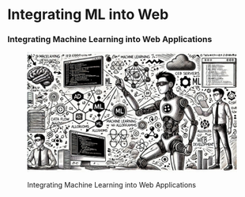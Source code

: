 # Integrating ML into Web

### Integrating Machine Learning into Web Applications

<div align="left"><figure><img src="../../.gitbook/assets/image (71).png" alt="" width="563"><figcaption><p>Integrating Machine Learning into Web Applications</p></figcaption></figure></div>
